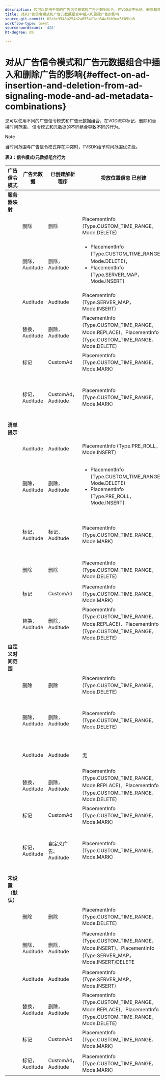 ```yaml
---
description: 您可以使用不同的广告信令模式和广告元数据组合，在VOD流中标记、删除和替换时间范围。 信令模式和元数据的不同组合导致不同的行为。
title: 对从广告信令模式和广告元数据组合中插入和删除广告的影响
source-git-commit: 02ebc3548a254b2a6554f1ab34afbb3ea5f09bb8
workflow-type: tm+mt
source-wordcount: '426'
ht-degree: 0%

---
```


# 对从广告信令模式和广告元数据组合中插入和删除广告的影响{#effect-on-ad-insertion-and-deletion-from-ad-signaling-mode-and-ad-metadata-combinations}

您可以使用不同的广告信令模式和广告元数据组合，在VOD流中标记、删除和替换时间范围。 信令模式和元数据的不同组合导致不同的行为。

>[!NOTE]
>
>当时间范围与广告信令模式存在冲突时，TVSDK给予时间范围优先级。

**表3：信令模式/元数据组合行为**

<table>  
 <thead> 
  <tr> 
   <th class="entry"> 广告信令模式 </th> 
   <th class="entry"> 广告元数据 </th> 
   <th class="entry"> 已创建解析程序 </th> 
   <th class="entry"><span class="codeph"> 投放位置信息</span> 已创建 </th> 
   <th class="entry"> 结果行为 </th> 
  </tr> 
 </thead>
 <tbody> 
  <tr> 
   <td> <b>服务器映射</b> </td> 
   <td> </td> 
   <td> </td> 
   <td> </td> 
   <td> </td> 
  </tr> 
  <tr> 
   <td> </td> 
   <td> 删除 </td> 
   <td> 删除 </td> 
   <td><span class="codeph"> PlacementInfo (Type.CUSTOM_TIME_RANGE， Mode.DELETE)</span> </td> 
   <td> 已删除范围 </td> 
  </tr> 
  <tr> 
   <td></td> 
   <td> 删除，Auditude </td> 
   <td> 删除，Auditude </td> 
   <td> 
    <ul> 
     <li><span class="codeph"> PlacementInfo (Type.CUSTOM_TIME_RANGE， Mode.DELETE)， </span> </li> 
     <li><span class="codeph"> PlacementInfo (Type.SERVER_MAP， Mode.INSERT)</span> </li> 
    </ul> </td> 
   <td> 删除范围，插入广告 </td> 
  </tr> 
  <tr> 
   <td></td> 
   <td> Auditude </td> 
   <td> Auditude </td> 
   <td><span class="codeph"> PlacementInfo (Type.SERVER_MAP， Mode.INSERT)</span> </td> 
   <td> 广告已插入 </td> 
  </tr> 
  <tr> 
   <td></td> 
   <td> 替换，Auditude </td> 
   <td> 删除，Auditude </td> 
   <td><span class="codeph"> PlacementInfo (Type.CUSTOM_TIME_RANGE， Mode.REPLACE)、PlacementInfo (Type.CUSTOM_TIME_RANGE， Mode.DELETE)</span> </td> 
   <td> 已替换范围 </td> 
  </tr> 
  <tr> 
   <td></td> 
   <td> 标记 </td> 
   <td> CustomAd </td> 
   <td><span class="codeph"> PlacementInfo (Type.CUSTOM_TIME_RANGE， Mode.MARK)</span> </td> 
   <td> 标记的范围 </td> 
  </tr> 
  <tr> 
   <td></td> 
   <td> 标记，Auditude </td> 
   <td> CustomAd，Auditude </td> 
   <td><span class="codeph"> PlacementInfo (Type.CUSTOM_TIME_RANGE， Mode.MARK)</span> </td> 
   <td> 已标记范围，未插入广告 </td> 
  </tr> 
  <tr> 
   <td> <b>清单提示</b> </td> 
   <td> </td> 
   <td> </td> 
   <td> </td> 
   <td> </td> 
  </tr> 
  <tr> 
   <td></td> 
   <td> Auditude </td> 
   <td> Auditude </td> 
   <td><span class="codeph"> PlacementInfo (Type.PRE_ROLL， Mode.INSERT)</span> </td> 
   <td> 广告已插入 </td> 
  </tr> 
  <tr> 
   <td></td> 
   <td> 删除，Auditude </td> 
   <td> 删除，Auditude </td> 
   <td> 
    <ul> 
     <li><span class="codeph"> PlacementInfo (Type.CUSTOM_TIME_RANGE， Mode.DELETE)</span> </li> 
     <li><span class="codeph"> PlacementInfo (Type.PRE_ROLL， Mode.INSERT)</span> </li> 
    </ul> </td> 
   <td> 删除范围，插入广告 </td> 
  </tr> 
  <tr> 
   <td></td> 
   <td> 标记，Auditude </td> 
   <td> 标记，Auditude </td> 
   <td><span class="codeph"> PlacementInfo (Type.CUSTOM_TIME_RANGE， Mode.MARK)</span> </td> 
   <td> 已标记范围，未插入广告 </td> 
  </tr> 
  <tr> 
   <td></td> 
   <td> 删除 </td> 
   <td> 删除 </td> 
   <td><span class="codeph"> PlacementInfo (Type.CUSTOM_TIME_RANGE， Mode.DELETE)</span> </td> 
   <td> 已删除范围 </td> 
  </tr> 
  <tr> 
   <td></td> 
   <td> 标记 </td> 
   <td> CustomAd </td> 
   <td><span class="codeph"> PlacementInfo (Type.CUSTOM_TIME_RANGE， Mode.MARK)</span> </td> 
   <td> 标记的范围 </td> 
  </tr> 
  <tr> 
   <td></td> 
   <td> 替换，Auditude </td> 
   <td> 删除，Auditude </td> 
   <td><span class="codeph"> PlacementInfo (Type.CUSTOM_TIME_RANGE， Mode.REPLACE)、PlacementInfo (Type.CUSTOM_TIME_RANGE， Mode.DELETE)</span> </td> 
   <td> 已替换范围 </td> 
  </tr> 
  <tr> 
   <td> <b>自定义时间范围</b> </td> 
   <td> </td> 
   <td> </td> 
   <td> </td> 
   <td> </td> 
  </tr> 
  <tr> 
   <td></td> 
   <td> 删除 </td> 
   <td> 删除 </td> 
   <td><span class="codeph"> PlacementInfo (Type.CUSTOM_TIME_RANGE， Mode.DELETE)</span> </td> 
   <td> 已删除范围 </td> 
  </tr> 
  <tr> 
   <td></td> 
   <td> 删除，Auditude </td> 
   <td> 删除，Auditude </td> 
   <td><span class="codeph"> PlacementInfo (Type.CUSTOM_TIME_RANGE， Mode.DELETE)</span> </td> 
   <td> 已删除范围，未插入广告 </td> 
  </tr> 
  <tr> 
   <td></td> 
   <td> Auditude </td> 
   <td> Auditude </td> 
   <td> 无 </td> 
   <td> 未插入广告 </td> 
  </tr> 
  <tr> 
   <td></td> 
   <td> 替换，Auditude </td> 
   <td> 删除，Auditude </td> 
   <td><span class="codeph"> PlacementInfo (Type.CUSTOM_TIME_RANGE， Mode.REPLACE)、PlacementInfo (Type.CUSTOM_TIME_RANGE， Mode.DELETE)</span> </td> 
   <td> 范围已替换为广告 </td> 
  </tr> 
  <tr> 
   <td></td> 
   <td> 标记 </td> 
   <td> CustomAd </td> 
   <td><span class="codeph"> PlacementInfo (Type.CUSTOM_TIME_RANGE， Mode.MARK)</span> </td> 
   <td> 标记的范围 </td> 
  </tr> 
  <tr> 
   <td></td> 
   <td> 标记，Auditude </td> 
   <td> 自定义广告、Auditude </td> 
   <td><span class="codeph"> PlacementInfo (Type.CUSTOM_TIME_RANGE， Mode.MARK)</span> </td> 
   <td> 已标记范围，未插入广告 </td> 
  </tr> 
  <tr> 
   <td> <b>未设置（默认）</b> </td> 
   <td> </td> 
   <td> </td> 
   <td> </td> 
   <td> </td> 
  </tr> 
  <tr> 
   <td></td> 
   <td> 删除 </td> 
   <td> 删除 </td> 
   <td><span class="codeph"> PlacementInfo (Type.CUSTOM_TIME_RANGE， Mode.DELETE)</span> </td> 
   <td> 已删除范围 </td> 
  </tr> 
  <tr> 
   <td></td> 
   <td> 删除，Auditude </td> 
   <td> 删除，Auditude </td> 
   <td><span class="codeph"> PlacementInfo (Type.CUSTOM_TIME_RANGE， Mode.INSERT)、PlacementInfo (Type.SERVER_MAP， Mode.INSERT)DELETE</span> </td> 
   <td> 删除范围，插入广告 </td> 
  </tr> 
  <tr> 
   <td></td> 
   <td> Auditude </td> 
   <td> Auditude </td> 
   <td><span class="codeph"> PlacementInfo (Type.SERVER_MAP， Mode.INSERT)</span> </td> 
   <td> 广告已插入 </td> 
  </tr> 
  <tr> 
   <td></td> 
   <td> 替换，Auditude </td> 
   <td> 删除，Auditude </td> 
   <td><span class="codeph"> PlacementInfo (Type.CUSTOM_TIME_RANGE， Mode.REPLACE)、PlacementInfo (Type.CUSTOM_TIME_RANGE， Mode.DELETE)</span> </td> 
   <td> 范围已替换为广告 </td> 
  </tr> 
  <tr> 
   <td></td> 
   <td> 标记 </td> 
   <td> CustomAd </td> 
   <td><span class="codeph"> PlacementInfo (Type.CUSTOM_TIME_RANGE， Mode.MARK)</span> </td> 
   <td> 标记的范围 </td> 
  </tr> 
  <tr> 
   <td></td> 
   <td> 标记，Auditude </td> 
   <td> CustomAd，Auditude </td> 
   <td><span class="codeph"> PlacementInfo (Type.CUSTOM_TIME_RANGE， Mode.MARK)</span> </td> 
   <td> 标记的范围 </td> 
  </tr> 
 </tbody> 
</table>
